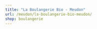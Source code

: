 ```yaml
---
title: "La Boulangerie Bio - Meudon"
url: /meudon/la-boulangerie-bio-meudon/
shop: boulangerie
---
```

